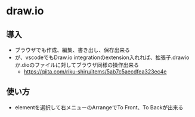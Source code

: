 # draw.io

## 導入
- ブラウザでも作成、編集、書き出し、保存出来る
- が、vscodeでもDraw.io integrationのextension入れれば、拡張子.drawioか.dioのファイルに対してブラウザ同様の操作出来る
  - https://qiita.com/riku-shiru/items/5ab7c5aecdfea323ec4e

## 使い方
- elementを選択して右メニューのArrangeでTo Front、To Backが出来る